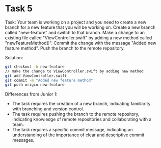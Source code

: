 # Task 5

Task: Your team is working on a project and you need to create a new branch for
a new feature that you will be working on. Create a new branch called
"new-feature" and switch to that branch. Make a change to an existing file
called "ViewController.swift" by adding a new method called
"newFeatureMethod()". Commit the change with the message "Added new feature
method". Push the branch to the remote repository.

Solution:

```bash
git checkout -b new-feature
// make the change to ViewController.swift by adding new method
git add ViewController.swift
git commit -m "Added new feature method"
git push origin new-feature
```

Differences from Junior 1:

-   The task requires the creation of a new branch, indicating familiarity with
    branching and version control.
-   The task requires pushing the branch to the remote repository, indicating
    knowledge of remote repositories and collaborating with a team.
-   The task requires a specific commit message, indicating an understanding of
    the importance of clear and descriptive commit messages.
